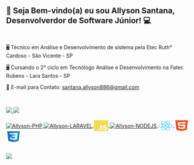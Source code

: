 ## 👋 Seja Bem-vindo(a) eu sou Allyson Santana, Desenvolverdor de Software Júnior! 💻 <br /> <br />

🖥️ Técnico em Análise e Desenvolvimento de sistema pela Etec Ruth° Cardoso - São Vicente - SP

🖥️ Cursando o 2° ciclo em Tecnólogo Análise e Desenvolvimento na Fatec Rubens - Lara Santos - SP 

📧 E-mail para Contato: santana.allyson886@gmail.com

## 

<div align="start">
  <br/>
  <a href="https://github.com/Allyson-Santana">
  <img height="180em" src="https://github-readme-stats.vercel.app/api?username=Allyson-Santana&show_icons=true&theme=tokyonight&include_all_commits=true&count_private=true"/>
  <img height="180em" src="https://github-readme-stats.vercel.app/api/top-langs/?username=Allyson-Santana&layout=compact&langs_count=7&theme=tokyonight"/>
</div>

<div style="display: inline_block"><br>
  <img align="center" alt="Allyson-PHP" height="40" width="50" src="https://cdn.jsdelivr.net/gh/devicons/devicon/icons/php/php-original.svg">
  <img align="center" alt="Allyson-LARAVEL" height="30" width="40" src="https://cdn.jsdelivr.net/gh/devicons/devicon/icons/laravel/laravel-plain-wordmark.svg">
  <img align="center" alt="Allyson-Js" height="30" width="40" src="https://raw.githubusercontent.com/devicons/devicon/master/icons/javascript/javascript-plain.svg">
  <img align="center" alt="Allyson-NODEJS" height="30" width="40" src="https://cdn.jsdelivr.net/gh/devicons/devicon/icons/nodejs/nodejs-original.svg">
  <img align="center" alt="Allyson-React" height="30" width="40" src="https://raw.githubusercontent.com/devicons/devicon/master/icons/react/react-original.svg">
  <img align="center" alt="Allyson-HTML" height="30" width="40" src="https://raw.githubusercontent.com/devicons/devicon/master/icons/html5/html5-original.svg">
  <img align="center" alt="Allyson-CSS" height="30" width="40" src="https://raw.githubusercontent.com/devicons/devicon/master/icons/css3/css3-original.svg">
</div>

  ##
  
<div> 
  <a href="https://br.linkedin.com/in/allyson-santana-729612182" target="_blank"><img height="30" src="https://img.shields.io/badge/-LinkedIn-%230077B5?style=for-the-badge&logo=linkedin&logoColor=white" target="_blank"></a> 
</div>

<!--  
## Certificações
  
Microsoft Certified: Azure Fundamentals:
[Visualizar credencial](https://www.credly.com/badges/a1fbfe8f-f3b0-44a3-a75c-cdd41c2c9e3d/public_url)
-->

 
